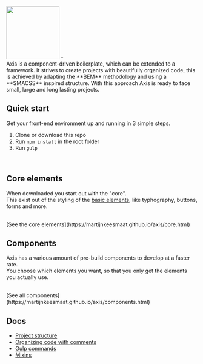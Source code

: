 <img src="https://drive.google.com/uc?id=0B0s7OorG7axJTVQtWVVwek9NNm8" height="140" style="max-width:100%; margin-bottom: 0;">
-
<br>
Axis is a component-driven boilerplate, which can be extended to a framework. It strives to create projects with beautifully organized code, this is achieved by adapting the **BEM** methodology and using a **SMACSS** inspired structure. With this approach Axis is ready to face small, large and long lasting projects.


<br>


## Quick start
Get your front-end environment up and running in 3 simple steps.

1. Clone or download this repo
2. Run ```npm install``` in the root folder
3. Run ```gulp```


<br>

## Core elements 
When downloaded you start out with the "core". <br>
This exist out of the styling of the [basic elements](https://martijnkeesmaat.github.io/components.html), like typhography, buttons, forms and more.

<br>
[See the core elements](https://martijnkeesmaat.github.io/axis/core.html)


<br>


## Components
Axis has a various amount of pre-build components to develop at a faster rate. <br>
You choose which elements you want, so that you only get the elements you actually use.

<br>
[See all components](https://martijnkeesmaat.github.io/axis/components.html)


<br>


## Docs

- [Project structure](https://github.com/MartijnKeesmaat/Axis/wiki/Project-structure)
- [Organizing code with comments](https://github.com/MartijnKeesmaat/Axis/wiki/Organizing-code-with-comments)
- [Gulp commands](https://github.com/MartijnKeesmaat/Axis/wiki/Gulp)
- [Mixins](https://github.com/MartijnKeesmaat/Axis/wiki/Mixins)


<br>

